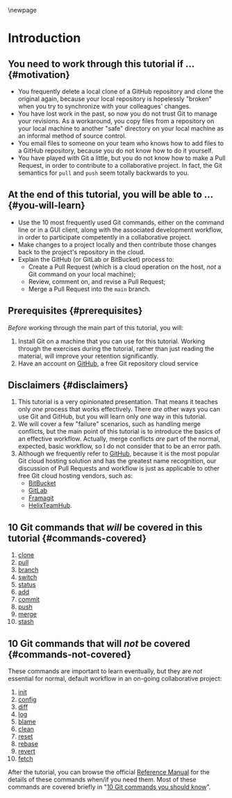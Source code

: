 \newpage
# Introduction

## You need to work through this tutorial if ... {#motivation}

* You frequently delete a local clone of a GitHub repository and clone the original again, because your local repository is hopelessly "broken" when you try to synchronize with your colleagues' changes.
* You have lost work in the past, so now you do not trust Git to manage your revisions. As a workaround, you copy files from a repository on your local machine to another "safe" directory on your local machine as an informal method of source control.
* You email files to someone on your team who knows how to add files to a GitHub repository, because you do not know how to do it yourself.
* You have played with Git a little, but you do not know how to make a Pull Request, in order to contribute to a collaborative project. In fact, the Git semantics for `pull` and `push` seem totally backwards to you.

## At the end of this tutorial, you will be able to ... {#you-will-learn}

* Use the 10 most frequently used Git commands, either on the command line or in a GUI client, along with the associated development workflow, in order to participate competently in a collaborative project.
* Make changes to a project locally and then contribute those changes back to the project's repository in the cloud.
* Explain the GitHub (or GitLab or BitBucket) process to:
    * Create a Pull Request (which is a cloud operation on the host, _not_ a Git command on your local machine);
    * Review, comment on, and revise a Pull Request;
    * Merge a Pull Request into the `main` branch.

## Prerequisites {#prerequisites}

_Before_ working through the main part of this tutorial, you will:

1. Install Git on a machine that you can use for this tutorial. Working through the exercises during the tutorial, rather than just reading the material, will improve your retention significantly.
2. Have an account on [GitHub](https://github.com/), a free Git repository cloud service

## Disclaimers {#disclaimers}

1. This tutorial is a very opinionated presentation. That means it teaches only _one_ process that works effectively. There _are_ other ways you can use Git and GitHub, but you will learn only _one_ way in this tutorial.
1. We will cover a few "failure" scenarios, such as handling merge conflicts, but the main point of this tutorial is to introduce the basics of an effective workflow. Actually, merge conflicts _are_ part of the normal, expected, basic workflow, so I do not consider that to be an error path.
1. Although we frequently refer to [GitHub](https://github.com/), because it is the most popular Git cloud hosting solution and has the greatest name recognition, our discussion of Pull Requests and workflow is just as applicable to other free Git cloud hosting vendors, such as:
    * [BitBucket](https://bitbucket.org/)
    * [GitLab](https://gitlab.com/)
    * [Framagit](https://framagit.org/)
    * [HelixTeamHub](https://helixteamhub.cloud/).

## 10 Git commands that _will_ be covered in this tutorial {#commands-covered}

1. [clone](https://git-scm.com/docs/git-clone)
1. [pull](https://git-scm.com/docs/git-pull)
1. [branch](https://git-scm.com/docs/git-branch)
1. [switch](https://git-scm.com/docs/git-switch)
1. [status](https://git-scm.com/docs/git-status)
1. [add](https://git-scm.com/docs/git-add)
1. [commit](https://git-scm.com/docs/git-commit)
1. [push](https://git-scm.com/docs/git-push)
1. [merge](https://git-scm.com/docs/git-merge)
1. [stash](https://git-scm.com/docs/git-stash)

## 10 Git commands that will _not_ be covered {#commands-not-covered}

These commands are important to learn eventually, but they are _not_ essential for normal, default workflow in an on-going collaborative project:

1. [init](https://git-scm.com/docs/git-init)
1. [config](https://git-scm.com/docs/git-config)
1. [diff](https://git-scm.com/docs/git-diff)
1. [log](https://git-scm.com/docs/git-log)
1. [blame](https://git-scm.com/docs/git-blame)
1. [clean](https://git-scm.com/docs/git-clean)
1. [reset](https://git-scm.com/docs/git-reset)
1. [rebase](https://git-scm.com/docs/git-rebase)
1. [revert](https://git-scm.com/docs/git-revert)
1. [fetch](https://git-scm.com/docs/git-fetch)

After the tutorial, you can browse the official [Reference Manual](https://git-scm.com/docs) for the details of these commands when/if you need them. Most of these commands are covered briefly in "[10 Git commands you should know](https://towardsdatascience.com/10-git-commands-you-should-know-df54bea1595c)".
